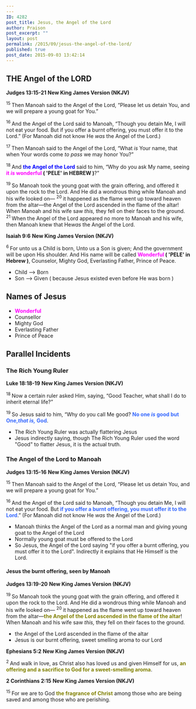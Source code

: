 ```yaml
---
---
ID: 4282
post_title: Jesus, the Angel of the Lord
author: Praison
post_excerpt: ""
layout: post
permalink: /2015/09/jesus-the-angel-of-the-lord/
published: true
post_date: 2015-09-03 13:42:14
---
```

<h2>THE Angel of the LORD</h2>
<strong>Judges 13:15-21</strong>
<strong> New King James Version (NKJV)</strong>

<span id="en-NKJV-6900" class="text Judg-13-15"><sup class="versenum">15 </sup>Then Manoah said to the Angel of the <span class="small-caps">Lord</span>, “Please let us detain You, and we will prepare a young goat for You.”</span>

<span id="en-NKJV-6901" class="text Judg-13-16"><sup class="versenum">16 </sup>And the Angel of the <span class="small-caps">Lord</span> said to Manoah, “Though you detain Me, I will not eat your food. But if you offer a burnt offering, you must offer it to the <span class="small-caps">Lord</span>.” (For Manoah did not know He <i>was</i> the Angel of the <span class="small-caps">Lord</span>.)</span>

<span id="en-NKJV-6902" class="text Judg-13-17"><sup class="versenum">17 </sup>Then Manoah said to the Angel of the <span class="small-caps">Lord</span>, “What <i>is</i> Your name, that when Your words come <i>to pass</i> we may honor You?”</span>

<span id="en-NKJV-6903" class="text Judg-13-18"><sup class="versenum">18 </sup>And <span style="color: #0000ff;"><strong>the Angel of the <span class="small-caps">Lord</span></strong></span> said to him, “Why do you ask My name, seeing <span style="color: #ff00ff;"><strong>it <i>is </i>wonderful </strong></span><strong>( 'PELE' in HEBREW )</strong>?”</span>

<span id="en-NKJV-6904" class="text Judg-13-19"><sup class="versenum">19 </sup>So Manoah took the young goat with the grain offering, and offered it upon the rock to the <span class="small-caps">Lord</span>. And He did a wondrous thing while Manoah and his wife looked on— </span><span id="en-NKJV-6905" class="text Judg-13-20"><sup class="versenum">20 </sup>it happened as the flame went up toward heaven from the altar—the Angel of the <span class="small-caps">Lord</span> ascended in the flame of the altar! When Manoah and his wife saw <i>this,</i> they fell on their faces to the ground. </span><span id="en-NKJV-6906" class="text Judg-13-21"><sup class="versenum">21 </sup>When the Angel of the <span class="small-caps">Lord</span> appeared no more to Manoah and his wife, then Manoah knew that He<i>was</i> the Angel of the <span class="small-caps">Lord</span>.</span>

<strong>Isaiah 9:6</strong>
<strong> New King James Version (NKJV)</strong>
<div class="poetry top-1">
<p class="line"><span id="en-NKJV-17836" class="text Isa-9-6"><sup class="versenum">6 </sup>For unto us a Child is born,</span>
<span class="text Isa-9-6">Unto us a Son is given;</span>
<span class="text Isa-9-6">And the government will be upon His shoulder.</span>
<span class="text Isa-9-6">And His name will be called</span>
<span class="text Isa-9-6"><span style="color: #ff00ff;"><strong>Wonderful </strong></span><strong>( 'PELE' in </strong><strong>Hebrew )</strong>, Counselor, Mighty God,</span>
<span class="text Isa-9-6">Everlasting Father, Prince of Peace.</span></p>

<ul>
	<li class="line">Child --&gt; Born</li>
	<li class="line">Son --&gt; Given ( because Jesus existed even before He was born )</li>
</ul>
<h2>Names of Jesus</h2>
<ul>
	<li><span style="color: #ff00ff;"><strong>Wonderful </strong></span></li>
	<li>Counsellor</li>
	<li>Mighty God</li>
	<li>Everlasting Father</li>
	<li>Prince of Peace</li>
</ul>
<h2>Parallel Incidents</h2>
<h3>The Rich Young Ruler</h3>
</div>
<strong>Luke 18:18-19</strong>
<strong> New King James Version (NKJV)</strong>

<span class="text Luke-18-18"><sup class="versenum">18 </sup>Now a certain ruler asked Him, saying, “Good Teacher, what shall I do to inherit eternal life?”</span>

<span id="en-NKJV-25708" class="text Luke-18-19"><sup class="versenum">19 </sup>So Jesus said to him, <span class="woj">“Why do you call Me good? <span style="color: #3366ff;"><strong>No one <i>is</i> good but One,<i>that is,</i> God</strong></span>.</span></span>
<ul>
	<li>The Rich Young Ruler was actually flattering Jesus</li>
	<li>Jesus indirectly saying, though The Rich Young Ruler used the word "Good" to flatter Jesus, it is the actual truth.</li>
</ul>
<h3>The Angel of the Lord to Manoah</h3>
<strong>Judges 13:15-16</strong>
<strong> New King James Version (NKJV)</strong>

<span id="en-NKJV-6900" class="text Judg-13-15"><sup class="versenum">15 </sup>Then Manoah said to the Angel of the <span class="small-caps">Lord</span>, “Please let us detain You, and we will prepare a young goat for You.”</span>

<span id="en-NKJV-6901" class="text Judg-13-16"><sup class="versenum">16 </sup>And the Angel of the <span class="small-caps">Lord</span> said to Manoah, “Though you detain Me, I will not eat your food. But <span style="color: #3366ff;"><strong>if you offer a burnt offering, you must offer it to the <span class="small-caps">Lord</span></strong></span>.” (For Manoah did not know He <i>was</i> the Angel of the <span class="small-caps">Lord</span>.)</span>
<ul>
	<li>Manoah thinks the Angel of the Lord as a normal man and giving young goat to the Angel of the Lord</li>
	<li>Normally young goat must be offered to the Lord</li>
	<li>So Jesus, the Angel of the Lord saying "if you offer a burnt offering, you must offer it to the <span class="small-caps">Lord". Indirectly it explains that He Himself is the Lord. </span></li>
</ul>
<h4>Jesus the burnt offering, seen by Manoah</h4>
<strong>Judges 13:19-20</strong>
<strong>New King James Version (NKJV)</strong>

<span id="en-NKJV-6904" class="text Judg-13-19"><sup class="versenum">19 </sup>So Manoah took the young goat with the grain offering, and offered it upon the rock to the <span class="small-caps">Lord</span>. And He did a wondrous thing while Manoah and his wife looked on— </span><span id="en-NKJV-6905" class="text Judg-13-20"><sup class="versenum">20 </sup>it happened as the flame went up toward heaven from the altar—<span style="color: #808000;"><strong>the Angel of the <span class="small-caps">Lord</span> ascended in the flame of the altar</strong></span>! When Manoah and his wife saw <i>this,</i> they fell on their faces to the ground.</span>
<ul>
	<li>the Angel of the <span class="small-caps">Lord</span> ascended in the flame of the altar</li>
	<li>Jesus is our burnt offering, sweet smelling aroma to our Lord</li>
</ul>
<strong>Ephesians 5:2</strong>
<strong> New King James Version (NKJV)</strong>

<span id="en-NKJV-29307" class="text Eph-5-2"><sup class="versenum">2 </sup>And walk in love, as Christ also has loved us and given Himself for us, <span style="color: #808000;"><strong>an offering and a sacrifice to God for a sweet-smelling aroma</strong></span>.</span>

<strong>2 Corinthians 2:15</strong>
<strong> New King James Version (NKJV)</strong>

<span id="en-NKJV-28840" class="text 2Cor-2-15"><sup class="versenum">15 </sup>For we are to God <span style="color: #808000;"><strong>the fragrance of Christ</strong></span> among those who are being saved and among those who are perishing.</span>